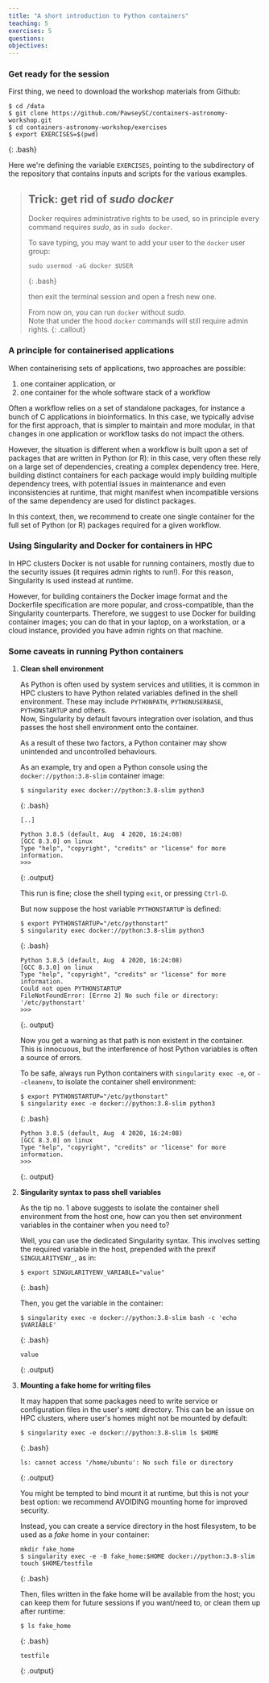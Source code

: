 ```yaml
---
title: "A short introduction to Python containers"
teaching: 5
exercises: 5
questions:
objectives:
---
```



### Get ready for the session

First thing, we need to download the workshop materials from Github:

```
$ cd /data
$ git clone https://github.com/PawseySC/containers-astronomy-workshop.git
$ cd containers-astronomy-workshop/exercises
$ export EXERCISES=$(pwd)
```
{: .bash}

Here we're defining the variable `EXERCISES`, pointing to the subdirectory of the repository that contains inputs and scripts for the various examples.


> ## Trick: get rid of *sudo docker*
> 
> Docker requires administrative rights to be used, so in principle every command requires *sudo*, as in `sudo docker`.  
> 
> To save typing, you may want to add your user to the `docker` user group:
> 
> ```
> sudo usermod -aG docker $USER
> ```
> {: .bash}
> 
> then exit the terminal session and open a fresh new one.  
> 
> From now on, you can run `docker` without *sudo*.  
> Note that under the hood `docker` commands will still require admin rights.
{: .callout}


### A principle for containerised applications

When containerising sets of applications, two approaches are possible:

1. one container application, or
2. one container for the whole software stack of a workflow

Often a workflow relies on a set of standalone packages, for instance a bunch of C applications in bioinformatics.  In this case, we typically advise for the first approach, that is simpler to maintain and more modular, in that changes in one application or workflow tasks do not impact the others.

However, the situation is different when a workflow is built upon a set of packages that are written in Python (or R): in this case, very often these rely on a large set of dependencies, creating a complex dependency tree.  Here, building distinct containers for each package would imply building multiple dependency trees, with potential issues in maintenance and even inconsistencies at runtime, that might manifest when incompatible versions of the same dependency are used for distinct packages.  

In this context, then, we recommend to create one single container for the full set of Python (or R) packages required for a given workflow.


### Using Singularity and Docker for containers in HPC

In HPC clusters Docker is not usable for running containers, mostly due to the security issues (it requires admin rights to run!).  For this reason, Singularity is used instead at runtime.  

However, for building containers the Docker image format and the Dockerfile specification are more popular, and cross-compatible, than the Singularity counterparts.  Therefore, we suggest to use Docker for building container images; you can do that in your laptop, on a workstation, or a cloud instance, provided you have admin rights on that machine.


### Some caveats in running Python containers

1. **Clean shell environment**

    As Python is often used by system services and utilities, it is common in HPC clusters to have Python related variables defined in the shell environment.  These may include `PYTHONPATH`, `PYTHONUSERBASE`, `PYTHONSTARTUP` and others.  
    Now, Singularity by default favours integration over isolation, and thus passes the host shell environment onto the container.  

    As a result of these two factors, a Python container may show unintended and uncontrolled behaviours.

    As an example, try and open a Python console using the `docker://python:3.8-slim` container image:

    ```
    $ singularity exec docker://python:3.8-slim python3
    ```
    {: .bash}

    ```
    [..]

    Python 3.8.5 (default, Aug  4 2020, 16:24:08) 
    [GCC 8.3.0] on linux
    Type "help", "copyright", "credits" or "license" for more information.
    >>> 
    ```
    {: .output}

    This run is fine; close the shell typing `exit`, or pressing `Ctrl-D`.

    But now suppose the host variable `PYTHONSTARTUP` is defined:

    ```
    $ export PYTHONSTARTUP="/etc/pythonstart"
    $ singularity exec docker://python:3.8-slim python3
    ```
    {: .bash}

    ```
    Python 3.8.5 (default, Aug  4 2020, 16:24:08) 
    [GCC 8.3.0] on linux
    Type "help", "copyright", "credits" or "license" for more information.
    Could not open PYTHONSTARTUP
    FileNotFoundError: [Errno 2] No such file or directory: '/etc/pythonstart'
    >>> 
    ```
    {:. output}

    Now you get a warning as that path is non existent in the container.  
    This is innocuous, but the interference of host Python variables is often a source of errors.

    To be safe, always run Python containers with `singularity exec -e`, or `--cleanenv`, to isolate the container shell environment:

    ```
    $ export PYTHONSTARTUP="/etc/pythonstart"
    $ singularity exec -e docker://python:3.8-slim python3
    ```
    {: .bash}

    ```
    Python 3.8.5 (default, Aug  4 2020, 16:24:08) 
    [GCC 8.3.0] on linux
    Type "help", "copyright", "credits" or "license" for more information.
    >>> 
    ```
    {:. output}

2. **Singularity syntax to pass shell variables**

    As the tip no. 1 above suggests to isolate the container shell environment from the host one, how can you then set environment variables in the container when you need to?  

    Well, you can use the dedicated Singularity syntax.  This involves setting the required variable in the host, prepended with the prexif `SINGULARITYENV_`, as in:

    ```
    $ export SINGULARITYENV_VARIABLE="value"
    ```
    {: .bash}

    Then, you get the variable in the container:

    ```
    $ singularity exec -e docker://python:3.8-slim bash -c 'echo $VARIABLE'
    ```
    {: .bash}

    ```
    value
    ```
    {: .output}

3. **Mounting a fake home for writing files**

    It may happen that some packages need to write service or configuration files in the user's `HOME` directory.  This can be an issue on HPC clusters, where user's homes might not be mounted by default:  

    ```
    $ singularity exec -e docker://python:3.8-slim ls $HOME
    ```
    {: .bash}

    ```
    ls: cannot access '/home/ubuntu': No such file or directory
    ```
    {: .output}

    You might be tempted to bind mount it at runtime, but this is not your best option: we recommend AVOIDING mounting home for improved security.

    Instead, you can create a service directory in the host filesystem, to be used as a *fake* home in your container:

    ```
    mkdir fake_home
    $ singularity exec -e -B fake_home:$HOME docker://python:3.8-slim touch $HOME/testfile
    ```
    {: .bash}

    Then, files written in the fake home will be available from the host; you can keep them for future sessions if you want/need to, or clean them up after runtime:

    ```
    $ ls fake_home
    ```
    {: .bash}

    ```
    testfile
    ```
    {: .output}
